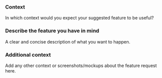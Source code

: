 ### Context

In which context would you expect your suggested feature to be useful?

### Describe the feature you have in mind

A clear and concise description of what you want to happen.

### Additional context

Add any other context or screenshots/mockups about the feature request here.
